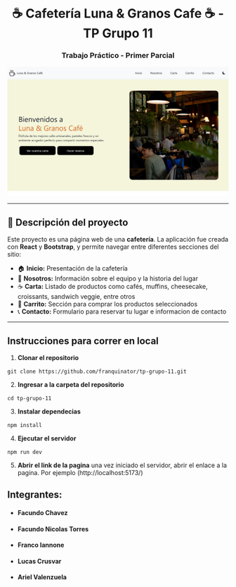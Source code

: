 <h1 align="center">☕ Cafetería Luna & Granos Cafe ☕ - TP Grupo 11</h1>
<h3 align="center">Trabajo Práctico - Primer Parcial</h3>
<img src="./src/assets/Inicio.png">

---

## 📘 Descripción del proyecto

Este proyecto es una página web de una **cafetería**.
La aplicación fue creada con **React** y **Bootstrap**, y permite navegar entre diferentes secciones del sitio:

- 🏠 **Inicio:** Presentación de la cafetería
- 👥 **Nosotros:** Información sobre el equipo y la historia del lugar
- ☕ **Carta:** Listado de productos como cafés, muffins, cheesecake, croissants, sandwich veggie, entre otros
- 🛒 **Carrito:** Sección para comprar los productos seleccionados
- 📞 **Contacto:** Formulario para reservar tu lugar e informacion de contacto

---

## Instrucciones para correr en local

1. **Clonar el repositorio**

```
git clone https://github.com/franquinator/tp-grupo-11.git
```

2. **Ingresar a la carpeta del repositorio**

```
cd tp-grupo-11
```

3. **Instalar dependecias**

```
npm install
```

4. **Ejecutar el servidor**

```
npm run dev
```

5. **Abrir el link de la pagina**
   una vez iniciado el servidor, abrir el enlace a la pagina. Por ejemplo (http://localhost:5173/)

## Integrantes:

- #### Facundo Chavez
- #### Facundo Nicolas Torres
- #### Franco Iannone
- #### Lucas Crusvar
- #### Ariel Valenzuela
